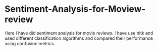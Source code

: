 # Sentiment-Analysis-for-Moview-review
Here I have did sentiment analysis for movie reviews. I have use nltk and used different classification algorithms and compared their performance using confusion metrics.
